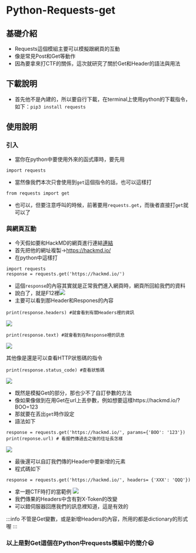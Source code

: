 #  Python-Requests-get
## 基礎介紹
- Requests這個模組主要可以模擬跟網頁的互動
- 像是常見Post和Get等動作
- 因為要拿來打CTF的關係，這次就研究了關於Get和Header的語法與用法
## 下載說明
- 首先他不是內建的，所以要自行下載，在terminal上使用python的下載指令，如下：`pip3 install requests`
## 使用說明
### 引入
- 當你在python中要使用外來的函式庫時，要先用
```python3=
import requests
```
- 當然像我們本次只會使用到`get`這個指令的話，也可以這樣打
```python3=
from requests import get
```
- 也可以，但要注意呼叫的時候，前著要用`requests.get`，而後者直接打`get`就可以了
### 與網頁互動
- 今天假如要和HackMD的網頁進行連結[連結](https://hackmd.io/)
- 首先把他的網址複製->https://hackmd.io/
- 在python中這樣打
```python3=
import requests
response = requests.get('https://hackmd.io/')
```
- 這個`response`的內容其實就是正常我們進入網頁時，網頁所回給我們的資料
- 說白了，就是F12裡![](https://i.imgur.com/U7xRgHK.png)
- 主要可以看到那Header和Respones的內容
```python3=
print(response.headers) #就會看到有關Headers裡的資訊
```
![](https://i.imgur.com/F5yR4k0.png)
```python3=
print(response.text) #就會看到在Response裡的訊息
```
![](https://i.imgur.com/vWt8PCO.png)

其他像是還是可以查看HTTP狀態碼的指令
```python3=
print(response.status_code) #查看狀態碼
```
![](https://i.imgur.com/oXLKipy.png)

- 既然是模擬Get的部分，那也少不了自訂參數的方法
- 像如果像做到在用Get在url上丟參數，例如想要這樣https://hackmd.io/?BOO=123
- 那就要在丟出`get`時作設定
- 語法如下
```python3=
response = requests.get('https://hackmd.io/', params={'BOO': '123'})
print(reponse.url) # 看握們傳過去之後的往址長怎樣 
```
![](https://i.imgur.com/IL6s9AZ.png)

- 最後還可以自訂我們傳的Header中要新增的元素
- 程式碼如下
```python3=
response = requests.get('https://hackmd.io/', headers= {'XXX': 'QQQ'})
```
- 拿一題CTF時打的當範例
![](https://i.imgur.com/ZAFMti0.png)
- 我們傳果的Headers中含有對X-Token的改變
- 可以錯伺服器回應我們的訊息裡知道，這是有效的

:::info
不管是Get變數，或是新增Headers的內容，所用的都是dictionary的形式喔
:::

### 以上是對Get這個在Python中requests模組中的簡介:smiley:
